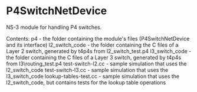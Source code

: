 # P4SwitchNetDevice
NS-3 module for handling P4 switches.

Contents:
p4 - the folder containing the module's files (P4SwitchNetDevice and its interface)
l2\_switch\_code - the folder containing the C files of a Layer 2 switch, generated by t4p4s from l2\_switch\_test.p4
l3\_switch\_code - the folder containing the C files of a Layer 3 switch, generated by t4p4s from l3\routing\_test.p4
test-switch-l2.cc - sample simulation that uses the l2\_switch\_code
test-switch-l3.cc - sample simulation that uses the l3\_switch\_code
lookup-tables-test.cc - sample simulation that uses the l2\_switch\_code, but contains tests for the lookup table operations
